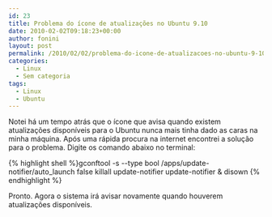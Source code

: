```yaml
---
id: 23
title: Problema do ícone de atualizações no Ubuntu 9.10
date: 2010-02-02T09:18:23+00:00
author: fonini
layout: post
permalink: /2010/02/02/problema-do-icone-de-atualizacoes-no-ubuntu-9-10/
categories:
  - Linux
  - Sem categoria
tags:
  - Linux
  - Ubuntu
---
```

Notei há um tempo atrás que o ícone que avisa quando existem atualizações disponíveis para o Ubuntu nunca mais tinha dado as caras na minha máquina. Após uma rápida procura na internet encontrei a solução para o problema. Digite os comando abaixo no terminal:

{% highlight shell %}gconftool -s --type bool /apps/update-notifier/auto_launch false
killall update-notifier
update-notifier &
disown
{% endhighlight %}

Pronto. Agora o sistema irá avisar novamente quando houverem atualizações disponíveis.